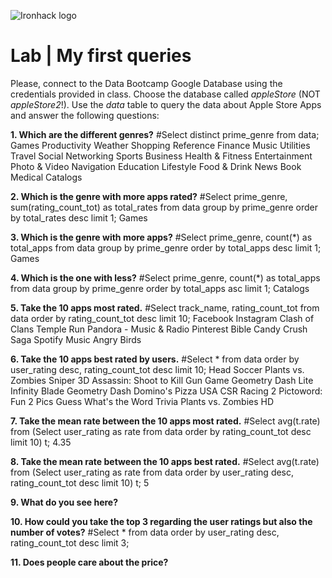 ![Ironhack logo](https://i.imgur.com/1QgrNNw.png)

# Lab | My first queries

Please, connect to the Data Bootcamp Google Database using the credentials provided in class. Choose the database called *appleStore* (NOT *appleStore2*!). Use the *data* table to query the data about Apple Store Apps and answer the following questions: 

**1. Which are the different genres?**
#Select distinct prime_genre from data;
Games
Productivity
Weather
Shopping
Reference
Finance
Music
Utilities
Travel
Social Networking
Sports
Business
Health & Fitness
Entertainment
Photo & Video
Navigation
Education
Lifestyle
Food & Drink
News
Book
Medical
Catalogs

**2. Which is the genre with more apps rated?**
#Select prime_genre, sum(rating_count_tot) as total_rates from data group by prime_genre order by total_rates desc limit 1;
Games

**3. Which is the genre with more apps?**
#Select prime_genre, count(*) as total_apps from data group by prime_genre order by total_apps desc limit 1;
Games

**4. Which is the one with less?**
#Select prime_genre, count(*) as total_apps from data group by prime_genre order by total_apps asc limit 1;
Catalogs

**5. Take the 10 apps most rated.**
#Select track_name, rating_count_tot from data order by rating_count_tot desc limit 10;
Facebook
Instagram
Clash of Clans
Temple Run
Pandora - Music & Radio
Pinterest
Bible
Candy Crush Saga
Spotify Music
Angry Birds


**6. Take the 10 apps best rated by users.**
#Select * from data order by user_rating desc, rating_count_tot desc limit 10;
Head Soccer
Plants vs. Zombies
Sniper 3D Assassin: Shoot to Kill Gun Game
Geometry Dash Lite
Infinity Blade
Geometry Dash
Domino's Pizza USA
CSR Racing 2
Pictoword: Fun 2 Pics Guess What's the Word Trivia
Plants vs. Zombies HD

**7. Take the mean rate between the 10 apps most rated.**
#Select avg(t.rate) from (Select user_rating as rate from data order by rating_count_tot desc limit 10) t;
4.35

**8. Take the mean rate between the 10 apps best rated.**
#Select avg(t.rate) from (Select user_rating as rate from data order by user_rating desc, rating_count_tot desc limit 10) t;
5

**9. What do you see here?**

**10. How could you take the top 3 regarding the user ratings but also the number of votes?**
#Select * from data order by user_rating desc, rating_count_tot desc limit 3;

**11. Does people care about the price?**
